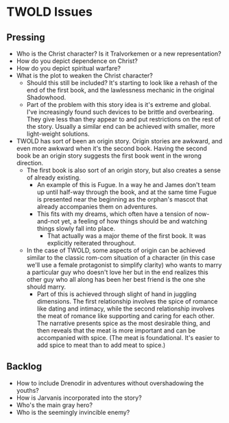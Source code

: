 # TWOLD Issues

## Pressing

* Who is the Christ character?  Is it Tralvorkemen or a new representation?
* How do you depict dependence on Christ?
* How do you depict spiritual warfare?
* What is the plot to weaken the Christ character?
  * Should this still be included?  It's starting to look like a rehash of the end of the first book, and the lawlessness mechanic in the original Shadowhood.
  * Part of the problem with this story idea is it's extreme and global.  I've increasingly found such devices to be brittle and overbearing.  They give less than they appear to and put restrictions on the rest of the story.  Usually a similar end can be achieved with smaller, more light-weight solutions.
* TWOLD has sort of been an origin story.  Origin stories are awkward, and even more awkward when it's the second book.  Having the second book be an origin story suggests the first book went in the wrong direction.
  * The first book is also sort of an origin story, but also creates a sense of already existing.
    * An example of this is Fugue.  In a way he and James don't team up until half-way through the book, and at the same time Fugue is presented near the beginning as the orphan's mascot that already accompanies them on adventures.
    * This fits with my dreams, which often have a tension of now-and-not yet, a feeling of how things should be and watching things slowly fall into place.
      * That actually was a major theme of the first book.  It was explicitly reiterated throughout.
  * In the case of TWOLD, some aspects of origin can be achieved similar to the classic rom-com situation of a character (in this case we'll use a female protagonist to simplify clarity) who wants to marry a particular guy who doesn't love her but in the end realizes this other guy who all along has been her best friend is the one she should marry.
    * Part of this is achieved through slight of hand in juggling dimensions.  The first relationship involves the spice of romance like dating and intimacy, while the second relationship involves the meat of romance like supporting and caring for each other.  The narrative presents spice as the most desirable thing, and then reveals that the meat is more important and can be accompanied with spice. (The meat is foundational.  It's easier to add spice to meat than to add meat to spice.)

## Backlog

- How to include Drenodir in adventures without overshadowing the youths?
- How is Jarvanis incorporated into the story?
- Who's the main gray hero?
- Who is the seemingly invincible enemy?